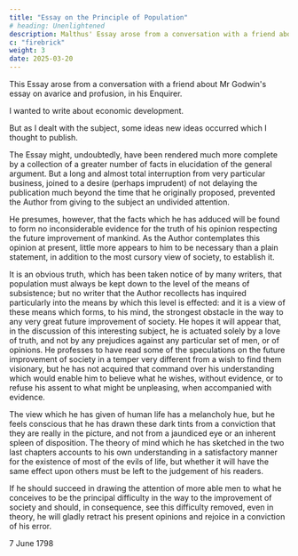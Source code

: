 ```yaml
---
title: "Essay on the Principle of Population"
# heading: Unenlightened
description: Malthus' Essay arose from a conversation with a friend about Mr Godwin's essay on avarice and profusion
c: "firebrick"
weight: 3
date: 2025-03-20
---
```



<!-- Thomas Malthus 1798

AN ESSAY ON THE PRINCIPLE OF POPULATION, AS IT AFFECTS THE FUTURE IMPROVEMENT OF SOCIETY WITH REMARKS ON THE SPECULATIONS OF MR. GODWIN, M. CONDORCET, AND OTHER WRITERS.

LONDON, PRINTED FOR J. JOHNSON, IN ST. PAUL'S CHURCH-YARD, 1798. -->


This Essay arose from a conversation with a friend about Mr Godwin's essay on avarice and profusion, in his Enquirer. 

I wanted to write about economic development. 

<!-- How will The discussion started the general question of the future improvement of society, and the Author at first sat down with an intention of merely stating his thoughts to his friend, upon paper, in a clearer manner than he thought he could do in conversation.  -->

But as I dealt with the subject, some ideas new ideas occurred which I thought to publish. 

<!-- , which he did not recollect to have met with before; and as he conceived that every least light, on a topic so generally interesting, might be received with candour, he determined to put his thoughts in a form for publication. -->

The Essay might, undoubtedly, have been rendered much more complete by a collection of a greater number of facts in elucidation of the general argument. But a long and almost total interruption from very particular business, joined to a desire (perhaps imprudent) of not delaying the publication much beyond the time that he originally proposed, prevented the Author from giving to the subject an undivided attention. 

He presumes, however, that the facts which he has adduced will be found to form no inconsiderable evidence for the truth of his opinion respecting the future improvement of mankind. As the Author contemplates this opinion at present, little more appears to him to be necessary than a plain statement, in addition to the most cursory view of society, to establish it.

It is an obvious truth, which has been taken notice of by many writers, that population must always be kept down to the level of the means of subsistence; but no writer that the Author recollects has inquired particularly into the means by which this level is effected: and it is a view of these means which forms, to his mind, the strongest obstacle in the way to any very great future improvement of society. He hopes it will appear that, in the discussion of this interesting subject, he is actuated solely by a love of truth, and not by any prejudices against any particular set of men, or of opinions. He professes to have read some of the speculations on the future improvement of society in a temper very different from a wish to find them visionary, but he has not acquired that command over his understanding which would enable him to believe what he wishes, without evidence, or to refuse his assent to what might be unpleasing, when accompanied with evidence.

The view which he has given of human life has a melancholy hue, but he feels conscious that he has drawn these dark tints from a conviction that they are really in the picture, and not from a jaundiced eye or an inherent spleen of disposition. The theory of mind which he has sketched in the two last chapters accounts to his own understanding in a satisfactory manner for the existence of most of the evils of life, but whether it will have the same effect upon others must be left to the judgement of his readers.

If he should succeed in drawing the attention of more able men to what he conceives to be the principal difficulty in the way to the improvement of society and should, in consequence, see this difficulty removed, even in theory, he will gladly retract his present opinions and rejoice in a conviction of his error.

7 June 1798
